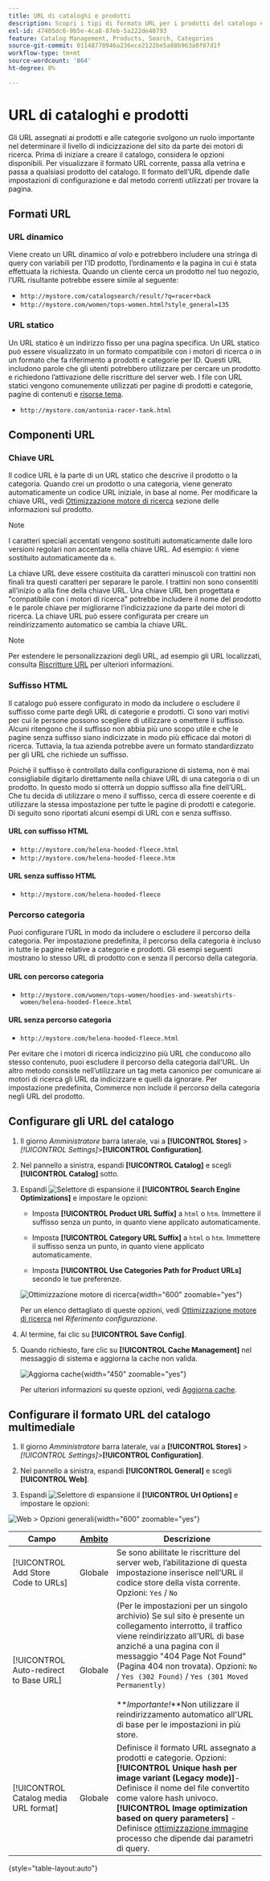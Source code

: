 ```yaml
---
title: URL di cataloghi e prodotti
description: Scopri i tipi di formato URL per i prodotti del catalogo e come configurarli.
exl-id: 47405dc6-9b5e-4ca8-87eb-5a222de40793
feature: Catalog Management, Products, Search, Categories
source-git-commit: 01148770946a236ece2122be5a88b963a0f07d1f
workflow-type: tm+mt
source-wordcount: '864'
ht-degree: 0%

---
```


# URL di cataloghi e prodotti

Gli URL assegnati ai prodotti e alle categorie svolgono un ruolo importante nel determinare il livello di indicizzazione del sito da parte dei motori di ricerca. Prima di iniziare a creare il catalogo, considera le opzioni disponibili. Per visualizzare il formato URL corrente, passa alla vetrina e passa a qualsiasi prodotto del catalogo. Il formato dell’URL dipende dalle impostazioni di configurazione e dal metodo correnti utilizzati per trovare la pagina.

## Formati URL

### URL dinamico

Viene creato un URL dinamico _al volo_ e potrebbero includere una stringa di query con variabili per l’ID prodotto, l’ordinamento e la pagina in cui è stata effettuata la richiesta. Quando un cliente cerca un prodotto nel tuo negozio, l’URL risultante potrebbe essere simile al seguente:

- `http://mystore.com/catalogsearch/result/?q=racer+back`
- `http://mystore.com/women/tops-women.html?style_general=135`

### URL statico

Un URL statico è un indirizzo fisso per una pagina specifica. Un URL statico può essere visualizzato in un formato compatibile con i motori di ricerca o in un formato che fa riferimento a prodotti e categorie per ID. Questi URL includono parole che gli utenti potrebbero utilizzare per cercare un prodotto e richiedono l’attivazione delle riscritture del server web. I file con URL statici vengono comunemente utilizzati per pagine di prodotti e categorie, pagine di contenuti e [risorse tema](../content-design/theme-assets.md).

- `http://mystore.com/antonia-racer-tank.html`

## Componenti URL

### Chiave URL

Il codice URL è la parte di un URL statico che descrive il prodotto o la categoria. Quando crei un prodotto o una categoria, viene generato automaticamente un codice URL iniziale, in base al nome. Per modificare la chiave URL, vedi [Ottimizzazione motore di ricerca](product-search-engine-optimization.md) sezione delle informazioni sul prodotto.

>[!NOTE]
>
>I caratteri speciali accentati vengono sostituiti automaticamente dalle loro versioni regolari non accentate nella chiave URL. Ad esempio: `ñ` viene sostituito automaticamente da `n`.

La chiave URL deve essere costituita da caratteri minuscoli con trattini non finali tra questi caratteri per separare le parole. I trattini non sono consentiti all’inizio o alla fine della chiave URL. Una chiave URL ben progettata e &quot;compatibile con i motori di ricerca&quot; potrebbe includere il nome del prodotto e le parole chiave per migliorarne l’indicizzazione da parte dei motori di ricerca. La chiave URL può essere configurata per creare un reindirizzamento automatico se cambia la chiave URL.

>[!NOTE]
>
>Per estendere le personalizzazioni degli URL, ad esempio gli URL localizzati, consulta [Riscritture URL](../merchandising-promotions/url-rewrite.md) per ulteriori informazioni.

### Suffisso HTML

Il catalogo può essere configurato in modo da includere o escludere il suffisso come parte degli URL di categorie e prodotti. Ci sono vari motivi per cui le persone possono scegliere di utilizzare o omettere il suffisso. Alcuni ritengono che il suffisso non abbia più uno scopo utile e che le pagine senza suffisso siano indicizzate in modo più efficace dai motori di ricerca. Tuttavia, la tua azienda potrebbe avere un formato standardizzato per gli URL che richiede un suffisso.

Poiché il suffisso è controllato dalla configurazione di sistema, non è mai consigliabile digitarlo direttamente nella chiave URL di una categoria o di un prodotto. In questo modo si otterrà un doppio suffisso alla fine dell’URL. Che tu decida di utilizzare o meno il suffisso, cerca di essere coerente e di utilizzare la stessa impostazione per tutte le pagine di prodotti e categorie. Di seguito sono riportati alcuni esempi di URL con e senza suffisso.

#### URL con suffisso HTML

- `http://mystore.com/helena-hooded-fleece.html`
- `http://mystore.com/helena-hooded-fleece.htm`

#### URL senza suffisso HTML

- `http://mystore.com/helena-hooded-fleece`

### Percorso categoria

Puoi configurare l’URL in modo da includere o escludere il percorso della categoria. Per impostazione predefinita, il percorso della categoria è incluso in tutte le pagine relative a categorie e prodotti. Gli esempi seguenti mostrano lo stesso URL di prodotto con e senza il percorso della categoria.

#### URL con percorso categoria

- `http://mystore.com/women/tops-women/hoodies-and-sweatshirts-women/helena-hooded-fleece.html`

#### URL senza percorso categoria

- `http://mystore.com/helena-hooded-fleece.html`

Per evitare che i motori di ricerca indicizzino più URL che conducono allo stesso contenuto, puoi escludere il percorso della categoria dall’URL. Un altro metodo consiste nell’utilizzare un tag meta canonico per comunicare ai motori di ricerca gli URL da indicizzare e quelli da ignorare. Per impostazione predefinita, Commerce non include il percorso della categoria negli URL del prodotto.

## Configurare gli URL del catalogo

1. Il giorno _Amministratore_ barra laterale, vai a **[!UICONTROL Stores]** > _[!UICONTROL Settings]_>**[!UICONTROL Configuration]**.

1. Nel pannello a sinistra, espandi **[!UICONTROL Catalog]** e scegli **[!UICONTROL Catalog]** sotto.

1. Espandi ![Selettore di espansione](../assets/icon-display-expand.png) il **[!UICONTROL Search Engine Optimizations]** e impostare le opzioni:

   - Imposta **[!UICONTROL Product URL Suffix]** a `html` o `htm`. Immettere il suffisso senza un punto, in quanto viene applicato automaticamente.

   - Imposta **[!UICONTROL Category URL Suffix]** a `html` o `htm`. Immettere il suffisso senza un punto, in quanto viene applicato automaticamente.

   - Imposta **[!UICONTROL Use Categories Path for Product URLs]** secondo le tue preferenze.

   ![Ottimizzazione motore di ricerca](../configuration-reference/catalog/assets/catalog-search-engine-optimization.png){width="600" zoomable="yes"}

   Per un elenco dettagliato di queste opzioni, vedi [Ottimizzazione motore di ricerca](../configuration-reference/catalog/catalog.md#search-engine-optimization) nel _Riferimento configurazione_.

1. Al termine, fai clic su **[!UICONTROL Save Config]**.

1. Quando richiesto, fare clic su **[!UICONTROL Cache Management]** nel messaggio di sistema e aggiorna la cache non valida.

   ![Aggiorna cache](./assets/msg-cache-management.png){width="450" zoomable="yes"}

   Per ulteriori informazioni su queste opzioni, vedi [Aggiorna cache](../systems/cache-management.md#refresh-specific-caches).

## Configurare il formato URL del catalogo multimediale

1. Il giorno _Amministratore_ barra laterale, vai a **[!UICONTROL Stores]** > _[!UICONTROL Settings]_>**[!UICONTROL Configuration]**.

1. Nel pannello a sinistra, espandi **[!UICONTROL General]** e scegli **[!UICONTROL Web]**.

1. Espandi ![Selettore di espansione](../assets/icon-display-expand.png) il **[!UICONTROL Url Options]** e impostare le opzioni:

![Web > Opzioni generali](../configuration-reference/general/assets/web-url-options.png){width="600" zoomable="yes"}

| Campo | [Ambito](../getting-started/websites-stores-views.md#scope-settings) | Descrizione |
|--- |--- |--- |
| [!UICONTROL Add Store Code to URLs] | Globale | Se sono abilitate le riscritture del server web, l’abilitazione di questa impostazione inserisce nell’URL il codice store della vista corrente. Opzioni: `Yes` / `No` |
| [!UICONTROL Auto-redirect to Base URL] | Globale | (Per le impostazioni per un singolo archivio) Se sul sito è presente un collegamento interrotto, il traffico viene reindirizzato all’URL di base anziché a una pagina con il messaggio &quot;404 Page Not Found&quot; (Pagina 404 non trovata). Opzioni: `No` / `Yes (302 Found)` / `Yes (301 Moved Permanently)` <br /><br />**_Importante!_**Non utilizzare il reindirizzamento automatico all&#39;URL di base per le impostazioni in più store. |
| [!UICONTROL Catalog media URL format] | Globale | Definisce il formato URL assegnato a prodotti e categorie. Opzioni: <br />**[!UICONTROL Unique hash per image variant (Legacy mode)]**- Definisce il nome del file convertito come valore hash univoco.<br />**[!UICONTROL Image optimization based on query parameters]** - Definisce [ottimizzazione immagine](../content-design/media-gallery-image-optimization.md) processo che dipende dai parametri di query. |

{style="table-layout:auto"}

